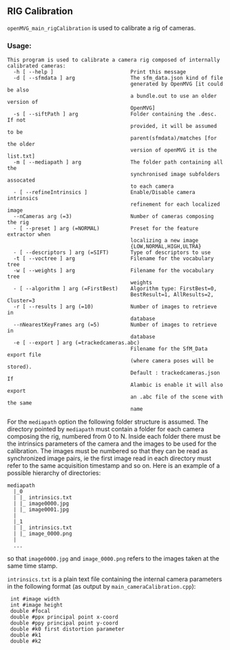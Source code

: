 ## RIG Calibration

`openMVG_main_rigCalibration` is used to calibrate a rig of cameras.

### Usage:

```
This program is used to calibrate a camera rig composed of internally calibrated cameras:
  -h [ --help ]                         Print this message
  -d [ --sfmdata ] arg                  The sfm_data.json kind of file 
                                        generated by OpenMVG [it could be also 
                                        a bundle.out to use an older version of
                                        OpenMVG]
  -s [ --siftPath ] arg                 Folder containing the .desc. If not 
                                        provided, it will be assumed to be 
                                        parent(sfmdata)/matches [for the older 
                                        version of openMVG it is the list.txt]
  -m [ --mediapath ] arg                The folder path containing all the 
                                        synchronised image subfolders assocated
                                        to each camera
  - [ --refineIntrinsics ]              Enable/Disable camera intrinsics 
                                        refinement for each localized image
  --nCameras arg (=3)                   Number of cameras composing the rig
  - [ --preset ] arg (=NORMAL)          Preset for the feature extractor when 
                                        localizing a new image 
                                        {LOW,NORMAL,HIGH,ULTRA}
  - [ --descriptors ] arg (=SIFT)       Type of descriptors to use
  -t [ --voctree ] arg                  Filename for the vocabulary tree
  -w [ --weights ] arg                  Filename for the vocabulary tree 
                                        weights
  - [ --algorithm ] arg (=FirstBest)    Algorithm type: FirstBest=0, 
                                        BestResult=1, AllResults=2, Cluster=3
  -r [ --results ] arg (=10)            Number of images to retrieve in 
                                        database
  --nNearestKeyFrames arg (=5)          Number of images to retrieve in 
                                        database
  -e [ --export ] arg (=trackedcameras.abc)
                                        Filename for the SfM_Data export file 
                                        (where camera poses will be stored). 
                                        Default : trackedcameras.json If 
                                        Alambic is enable it will also export 
                                        an .abc file of the scene with the same
                                        name
```

For the `mediapath` option the following folder structure is assumed. The directory 
pointed by `mediapath` must contain a folder for each camera composing the rig, 
numbered from 0 to N. Inside each folder there must be the intrinsics parameters 
of the camera and the images to be used for the calibration. The images must be 
numbered so that they can be read as synchronized image pairs, ie the first image 
read in each directory must refer to the same acquisition timestamp and so on.
Here is an example of a possible hierarchy of directories:

```
mediapath
  |_0
  | |_ intrinsics.txt
  | |_ image0000.jpg
  | |_ image0001.jpg
  | 
  |_1
  | |_ intrinsics.txt
  | |_ image_0000.png
  |
  ...
```
so that `image0000.jpg` and `image_0000.png` refers to the images taken at the same time stamp.

`intrinsics.txt` is a plain text file containing the internal camera parameters in the following format (as output by `main_cameraCalibration.cpp`):
```
 int #image width
 int #image height
 double #focal
 double #ppx principal point x-coord
 double #ppy principal point y-coord
 double #k0 first distortion parameter
 double #k1
 double #k2
```
